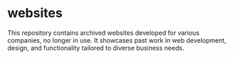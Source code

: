 # websites
This repository contains archived websites developed for various companies, no longer in use. It showcases past work in web development, design, and functionality tailored to diverse business needs.
